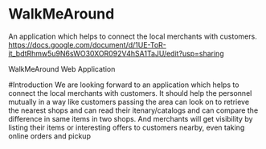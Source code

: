 # WalkMeAround
An application which helps to connect the local merchants with customers.
https://docs.google.com/document/d/1UE-ToR-it_bdtRhmw5u9N6sWO30XOR092V4hSA1TaJU/edit?usp=sharing

WalkMeAround Web Application

#Introduction
We are looking forward to an application which helps to connect the local merchants with customers. It should help the personnel mutually in a way like customers passing the area can look on to retrieve the nearest shops and can read their itenary/catalogs and can compare the difference in same items in two shops. And merchants will get visibility by listing their items or interesting offers to customers nearby, even taking online orders and pickup


